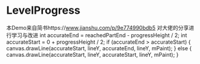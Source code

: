 # LevelProgress
本Demo来自简书https://www.jianshu.com/p/9e774990bdb5
对大佬的分享进行学习与改进
int accurateEnd = reachedPartEnd - progressHeight / 2;
int accurateStart = 0 + progressHeight / 2;
if (accurateEnd > accurateStart) {
    canvas.drawLine(accurateStart, lineY, accurateEnd, lineY, mPaint);
} else {
    canvas.drawLine(accurateStart, lineY, accurateStart, lineY, mPaint);
}
